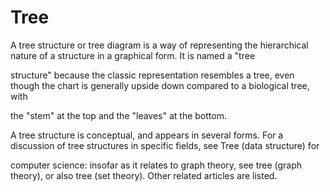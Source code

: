 # Tree

A tree structure or tree diagram is a way of representing the hierarchical nature of a structure in a graphical form. It is named a "tree 

structure" because the classic representation resembles a tree, even though the chart is generally upside down compared to a biological tree, with 

the "stem" at the top and the "leaves" at the bottom.


A tree structure is conceptual, and appears in several forms. For a discussion of tree structures in specific fields, see Tree (data structure) for 

computer science: insofar as it relates to graph theory, see tree (graph theory), or also tree (set theory). Other related articles are listed.


